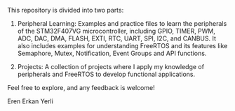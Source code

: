 This repository is divided into two parts:

1. Peripheral Learning:
Examples and practice files to learn the peripherals of the STM32F407VG microcontroller, including GPIO, TIMER, PWM, ADC, DAC, DMA, FLASH, EXTI, RTC, UART, SPI, I2C, and CANBUS. It also includes examples for understanding FreeRTOS and its features like Semaphore, Mutex, Notification, Event Groups and API functions.

2. Projects:
A collection of projects where I apply my knowledge of peripherals and FreeRTOS to develop functional applications.

Feel free to explore, and any feedback is welcome!

Eren Erkan Yerli
